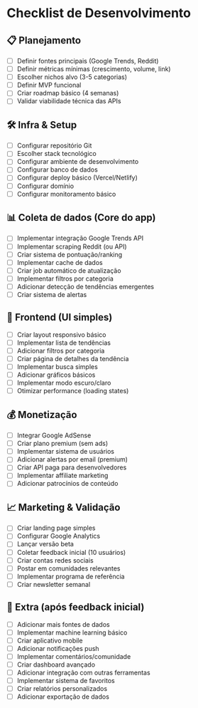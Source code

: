# Checklist de Desenvolvimento

## 📋 Planejamento

- [ ] Definir fontes principais (Google Trends, Reddit)
- [ ] Definir métricas mínimas (crescimento, volume, link)
- [ ] Escolher nichos alvo (3-5 categorias)
- [ ] Definir MVP funcional
- [ ] Criar roadmap básico (4 semanas)
- [ ] Validar viabilidade técnica das APIs

## 🛠️ Infra & Setup

- [ ] Configurar repositório Git
- [ ] Escolher stack tecnológico
- [ ] Configurar ambiente de desenvolvimento
- [ ] Configurar banco de dados
- [ ] Configurar deploy básico (Vercel/Netlify)
- [ ] Configurar domínio
- [ ] Configurar monitoramento básico

## 📊 Coleta de dados (Core do app)

- [ ] Implementar integração Google Trends API
- [ ] Implementar scraping Reddit (ou API)
- [ ] Criar sistema de pontuação/ranking
- [ ] Implementar cache de dados
- [ ] Criar job automático de atualização
- [ ] Implementar filtros por categoria
- [ ] Adicionar detecção de tendências emergentes
- [ ] Criar sistema de alertas

## 🎨 Frontend (UI simples)

- [ ] Criar layout responsivo básico
- [ ] Implementar lista de tendências
- [ ] Adicionar filtros por categoria
- [ ] Criar página de detalhes da tendência
- [ ] Implementar busca simples
- [ ] Adicionar gráficos básicos
- [ ] Implementar modo escuro/claro
- [ ] Otimizar performance (loading states)

## 💰 Monetização

- [ ] Integrar Google AdSense
- [ ] Criar plano premium (sem ads)
- [ ] Implementar sistema de usuários
- [ ] Adicionar alertas por email (premium)
- [ ] Criar API paga para desenvolvedores
- [ ] Implementar affiliate marketing
- [ ] Adicionar patrocínios de conteúdo

## 📈 Marketing & Validação

- [ ] Criar landing page simples
- [ ] Configurar Google Analytics
- [ ] Lançar versão beta
- [ ] Coletar feedback inicial (10 usuários)
- [ ] Criar contas redes sociais
- [ ] Postar em comunidades relevantes
- [ ] Implementar programa de referência
- [ ] Criar newsletter semanal

## 🚀 Extra (após feedback inicial)

- [ ] Adicionar mais fontes de dados
- [ ] Implementar machine learning básico
- [ ] Criar aplicativo mobile
- [ ] Adicionar notificações push
- [ ] Implementar comentários/comunidade
- [ ] Criar dashboard avançado
- [ ] Adicionar integração com outras ferramentas
- [ ] Implementar sistema de favoritos
- [ ] Criar relatórios personalizados
- [ ] Adicionar exportação de dados
